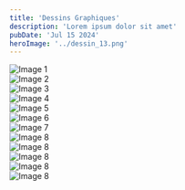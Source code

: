 ```yaml
---
title: 'Dessins Graphiques'
description: 'Lorem ipsum dolor sit amet'
pubDate: 'Jul 15 2024'
heroImage: '../dessin_13.png'
---
```

<div class="px-4 py-6">
  <!-- Gallery Container -->
  <div class="grid grid-cols-2 sm:grid-cols-3 md:grid-cols-4 lg:grid-cols-5 xl:grid-cols-6 gap-5">
    <!-- Image 1 -->
    <div class="overflow-hidden rounded-lg shadow-md">
      <img src="/dessin_01.png" alt="Image 1" class="w-full h-auto object-contain">
    </div>
    <!-- Image 2 -->
    <div class="overflow-hidden rounded-lg shadow-md">
      <img src="/dessin_03.png" alt="Image 2" class="w-full h-auto object-contain">
    </div>
    <!-- Image 3 -->
    <div class="overflow-hidden rounded-lg shadow-md">
      <img src="/dessin_07.png" alt="Image 3" class="w-full h-auto object-contain">
    </div>
    <!-- Image 4 -->
    <div class="overflow-hidden rounded-lg shadow-md">
      <img src="/dessin_04.png" alt="Image 4" class="w-full h-auto object-contain">
    </div>
    <!-- Image 5 -->
    <div class="overflow-hidden rounded-lg shadow-md">
      <img src="/dessin_05.png" alt="Image 5" class="w-full h-auto object-contain">
    </div>
    <!-- Image 6 -->
    <div class="overflow-hidden rounded-lg shadow-md">
      <img src="/dessin_08.png" alt="Image 6" class="w-full h-auto object-contain">
    </div>
    <!-- Image 7 -->
    <div class="overflow-hidden rounded-lg shadow-md">
      <img src="/dessin_06.png" alt="Image 7" class="w-full h-auto object-contain">
    </div>
    <!-- Image 8 -->
    <div class="overflow-hidden rounded-lg shadow-md">
      <img src="/dessin_10.png" alt="Image 8" class="w-full h-auto object-contain">
    </div>
    <!--  -->
      <div class="overflow-hidden rounded-lg shadow-md">
      <img src="/dessin_11.png" alt="Image 8" class="w-full h-auto object-contain">
    </div>
    <!--  -->
          <div class="overflow-hidden rounded-lg shadow-md">
      <img src="/dessin_12.png" alt="Image 8" class="w-full h-auto object-contain">
    </div>
    

<div class="overflow-hidden rounded-lg shadow-md">
      <img src="/dessin_14.png" alt="Image 8" class="w-full h-auto object-contain">
    </div>
    <div class="overflow-hidden rounded-lg shadow-md">
      <img src="/dessin_13.png" alt="Image 8" class="w-full h-auto object-contain">
    </div>



  </div>
</div>
